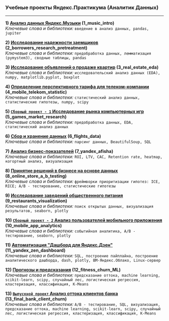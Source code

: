 ### Учебные проекты Яндекс.Практикума (Аналитик Данных)
-----------------------------------
**1) [Анализ данных Яндекс.Музыки](https://github.com/semkamagurov/ya_practicum/tree/master/1_music_intro) (1_music_intro)**      
   *Ключевые слова и библиотеки:* `введение в анализ данных, pandas, jupiter`   
   
**2) [Исследование надежности заемщиков](https://github.com/semkamagurov/ya_practicum/tree/master/2_borrowers_research_pretreatment) (2_borrowers_research_pretreatment)**      
   *Ключевые слова и библиотеки:* `предобработка данных, лемматизация (pymystem3), сводные таблицы, pandas`
   
**3) [Исследование объявлений о продаже квартир](https://github.com/semkamagurov/ya_practicum/tree/master/3_real_estate_eda) (3_real_estate_eda)**    
   *Ключевые слова и библиотеки:* `исследовательский анализ данных (EDA), numpy, matplotlib.pyplot, boxplot` 
   
**4) [Определение перспективного тарифа для телеком-компании](https://github.com/semkamagurov/ya_practicum/tree/master/4_mobile_telekom_statistic) (4_mobile_telekom_statistic)**    
   *Ключевые слова и библиотеки:* `статистический анализ данных, статистические гипотезы, numpy, scipy`
   
**5) [`Сборный проект - 1` Исследование рынка компьютерных игр](https://github.com/semkamagurov/ya_practicum/tree/master/5_games_market_research) (5_games_market_research)**  
   *Ключевые слова и библиотеки:* `предобработка данных, EDA, статистический анализ данных`  
   
**6) [Сбор и хранение данных](https://github.com/semkamagurov/ya_practicum/tree/master/6_flights_data) (6_flights_data)**  
   *Ключевые слова и библиотеки:* `парсинг данных, BeautifulSoup, SQL`  

**7) [Анализ бизнес-показателей](https://github.com/semkamagurov/ya_practicum/tree/master/7_yandex_afisha) (7_yandex_afisha)**      
   *Ключевые слова и библиотеки:* `ROI, LTV, CAC, Retention rate, heatmap, когортный анализ, визуализация`      
   
**8) [Принятие решений в бизнесе на основе данных](https://github.com/semkamagurov/ya_practicum/tree/master/8_online_store_a_b_testing) (8_online_store_a_b_testing)**  
   *Ключевые слова и библиотеки:* `фреймворки приоритизации гипотез: ICE, RICE; A/B - тестирование, статистические гипотезы`  

**9) [Исследование заведений общественного питания](https://github.com/semkamagurov/ya_practicum/tree/master/9_restaurants_visualization) (9_restaurants_visualization)**  
   *Ключевые слова и библиотеки:* `поиск открытых данных, визуализация результатов, seaborn, plotly`    
   
**10) [`Сборный проект - 2` Анализ пользователей мобильного приложения](https://github.com/semkamagurov/ya_practicum/tree/master/10_mobile_app_analytics) (10_mobile_app_analytics)**    
   *Ключевые слова и библиотеки:* `событийная аналитика, A/B - тестирование, seaborn, plotly`  
   
**11) [Автоматизация "Дашборд для Яндекс.Дзен"](https://github.com/semkamagurov/ya_practicum/tree/master/11_yandex_zen_dashboard) (11_yandex_zen_dashboard)**    
   *Ключевые слова и библиотеки:* `SQL, построение пайплайна, построение аналитического дашборда, dash, plotly, ВМ-Яндекс.Облако, Linux-сервер`   
   
**12) [Прогнозы и предсказания](https://github.com/semkamagurov/ya_practicum/tree/master/12_fitness_churn_ML) (12_fitness_churn_ML)**  
   *Ключевые слова и библиотеки:* `предсказание оттока, machine learning, scikit-learn, scipy, случайный лес, логистическая регрессия, кластеризация, классификация, K-Means`  
   
**13) [`Выпускной проект` Анализ оттока клиентов банка](https://github.com/semkamagurov/ya_practicum/tree/master/13_final_bank_client_churn) (13_final_bank_client_churn)**  
   *Ключевые слова и библиотеки:* `A/B - тестирование, SQL, визуализация, предсказание оттока, machine learning, scikit-learn, scipy, случайный лес, логистическая регрессия, кластеризация, классификация, K-Means`
